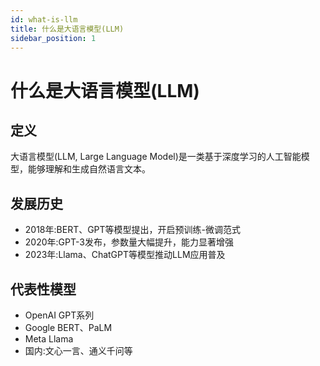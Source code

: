 ```yaml
---
id: what-is-llm
title: 什么是大语言模型(LLM)
sidebar_position: 1
---
```


# 什么是大语言模型(LLM)

## 定义
大语言模型(LLM, Large Language Model)是一类基于深度学习的人工智能模型，能够理解和生成自然语言文本。

## 发展历史
- 2018年:BERT、GPT等模型提出，开启预训练-微调范式
- 2020年:GPT-3发布，参数量大幅提升，能力显著增强
- 2023年:Llama、ChatGPT等模型推动LLM应用普及

## 代表性模型
- OpenAI GPT系列
- Google BERT、PaLM
- Meta Llama
- 国内:文心一言、通义千问等 
